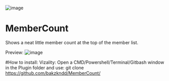 ![image](https://user-images.githubusercontent.com/50497725/121723087-60c8e700-cae6-11eb-8dfa-bc963e47231e.png)
# MemberCount
 Shows a neat little member count at the top of the member list.
 
 Preview:
 ![image](https://user-images.githubusercontent.com/50497725/121720948-fadb6000-cae3-11eb-9396-2af0eb1a523b.png)

#How to install:
Vizality: Open a CMD/Powershell/Terminal/Gitbash window in the Plugin folder and use: git clone https://github.com/bakzkndd/MemberCount/

